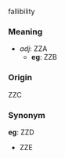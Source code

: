 fallibility
### Meaning
+ _adj_: ZZA
    + __eg__: ZZB

### Origin

ZZC

### Synonym

__eg__: ZZD

+ ZZE


